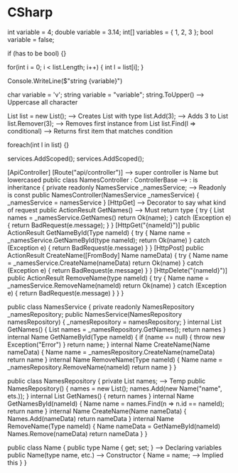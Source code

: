 # CSharp

<!-- SECTION Basics -->
  int variable = 4;
  double variable = 3.14;
  int[] variables = { 1, 2, 3 };
  bool variable = false;

  if (has to be bool)
  {}

  for(int i = 0; i < list.Length; i++)
  {
    int l = list[i];
  }

  Console.WriteLine($"string {variable}")

<!-- SECTION String Methods -->
  char variable = 'v';
  string variable = "variable";
  string.ToUpper() --> Uppercase all character

<!-- SECTION List Methods -->
  List<T> list = new List<T>(); --> Creates List with type
  list.Add(3); --> Adds 3 to List
  list.Remover(3); --> Removes first instance from List
  list.Find(l => conditional) --> Returns first item that matches condition

  foreach(int l in list)
  {}

<!-- SECTION Startup -->
  services.AddScoped<NamesRepository>();
  services.AddScoped<NamesService>();

<!-- SECTION Controller -->
  [ApiController]
  [Route("api/controller")] --> super controller is Name but lowercased
  public class NamesController : ControllerBase --> : is inheritance
  {
    private readonly NamesService _namesService; --> Readonly is const
    public NamesController(NamesService _namesService)
    {
      _namesService = namesService
    }
    [HttpGet] --> Decorator to say what kind of request
    public ActionResult<List> GetNames() --> Must return type
    {
      try
      {
        List<T> names = _namesService.GetNames()
        return Ok(name);
      }
      catch (Exception e)
      {
        return BadRequest(e.message);
      }
    }
    [HttpGet("{nameId}")]
    public ActionResult<T> GetNameById(Type nameId)
    {
      try
      {
        Name name = _namesService.GetNameById(type nameId);
        return Ok(name)
      }
      catch (Exception e)
      {
        return BadRequest(e.message)
      }
    }
    [HttpPost]
    public ActionResult<T> CreateName([FromBody] Name nameData)
    {
      try
      {
        Name name = _namesService.CreateName(nameData)
        return Ok(name)
      }
      catch (Exception e)
      {
        return BadRequest(e.message)
      }
    }
    [HttpDelete("{nameId}")]
    public ActionResult<T> RemoveName(type nameId)
    {
      try
      {
        Name name = _namesService.RemoveName(nameId)
        return Ok(name)
      }
      catch (Exception e)
      {
        return BadRequest(e.message)
      }
    }
  }

<!-- SECTION Service -->
  public class NamesService
  {
    private readonly NamesRepository _namesRepository;
    public NamesService(NamesRepository namesRepository)
    {
      _namesRepository = namesRepository;
    }
    internal List<T> GetNames()
    {
      List<T> names = _namesRepository.GetNames();
      return names
    }
    internal Name GetNameById(Type nameId)
    {
      if (name == null)
      {
        throw new Exception("Error")
      }
      return name;
    }
    internal Name CreateName(Name nameData)
    {
      Name name = _namesRepository.CreateName(nameData)
      return name
    }
    internal Name RemoveName(Type nameId)
    {
      Name name = _namesRepository.RemoveName(nameId)
      return name
    }
  }

<!-- SECTION Repository -->
  public class NamesRepository
  {
    private List<T> names; --> Temp
    public NamesRepository()
    {
      names = new List<T>();
      names.Add(new Name("name", ets.));
    }
    internal List<T> GetNames()
    {
      return names
    }
    internal Name GetNamesById(nameId)
    {
      Name name = names.Find(n => n.id == nameId);
      return name
    }
    internal Name CreateName(Name nameData)
    {
      Names.Add(nameData)
      return nameData
    }
    internal Name RemoveName(Type nameId)
    {
      Name nameData = GetNameById(nameId)
      Names.Remove(nameData)
      return nameData
    }
  }

<!-- SECTION Model -->
  public class Name
  {
    public type Name { get; set; } --> Declaring variables 
    public Name(type name, etc.) --> Constructor
    {
      Name = name; --> Implied this
    }
  }